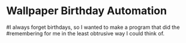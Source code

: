 # Wallpaper Birthday Automation


#I always forget birthdays, so I wanted to make a program that did the
#remembering for me in the least obtrusive way I could think of.
